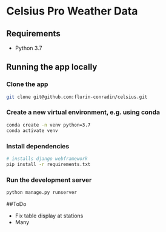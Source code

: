 # Celsius Pro Weather Data

## Requirements
* Python 3.7

## Running the app locally
### Clone the app
```bash
git clone git@github.com:flurin-conradin/celsius.git
```
### Create a new virtual environment, e.g. using conda
```bash
conda create -n venv python=3.7
conda activate venv
```
### Install dependencies
```bash
# installs django webframework
pip install -r requirements.txt  
```
### Run the development server
```bash
python manage.py runserver
```

##ToDo
* Fix table display at stations
* Many
